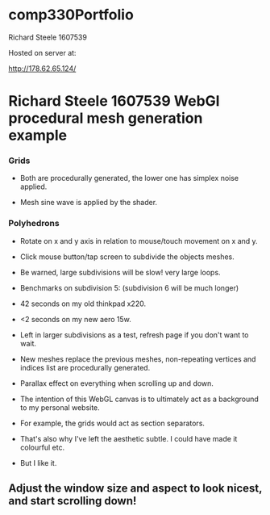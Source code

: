 # comp330Portfolio

Richard Steele 1607539

Hosted on server at:

http://178.62.65.124/


# Richard Steele 1607539 WebGl procedural mesh generation example

### Grids

* Both are procedurally generated, the lower one has simplex noise applied.

* Mesh sine wave is applied by the shader.

### Polyhedrons

* Rotate on x and y axis in relation to mouse/touch movement on x and y.

* Click mouse button/tap screen to subdivide the objects meshes.

* Be warned, large subdivisions will be slow! very large loops.

* Benchmarks on subdivision 5:  (subdivision 6 will be much longer)

* 42 seconds on my old thinkpad x220.

* <2 seconds on my new aero 15w.

* Left in larger subdivisions as a test, refresh page if you don't want to wait.

* New meshes replace the previous meshes, non-repeating vertices and indices list are procedurally generated.

* Parallax effect on everything when scrolling up and down.

* The intention of this WebGL canvas is to ultimately act as a background to my personal website.

* For example, the grids would act as section separators.

* That's also why I've left the aesthetic subtle. I could have made it colourful etc.

* But I like it.

## Adjust the window size and aspect to look nicest, and start scrolling down!